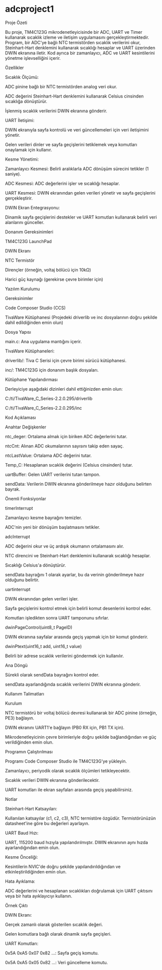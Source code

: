 # adcproject1
Proje Özeti

Bu proje, TM4C123G mikrodenetleyicisinde bir ADC, UART ve Timer kullanarak sıcaklık izleme ve iletişim uygulamasını gerçekleştirmektedir. Program, bir ADC'ye bağlı NTC termistörden sıcaklık verilerini okur, Steinhart-Hart denklemini kullanarak sıcaklığı hesaplar ve UART üzerinden DWIN ekranına iletir. Kod ayrıca bir zamanlayıcı, ADC ve UART kesintilerini yönetme işlevselliğini içerir.

Özellikler

Sıcaklık Ölçümü:

ADC pinine bağlı bir NTC termistörden analog veri okur.

ADC değerini Steinhart-Hart denklemini kullanarak Celsius cinsinden sıcaklığa dönüştürür.

İşlenmiş sıcaklık verilerini DWIN ekranına gönderir.

UART İletişimi:

DWIN ekranıyla sayfa kontrolü ve veri güncellemeleri için veri iletişimini yönetir.

Gelen verileri dinler ve sayfa geçişlerini tetiklemek veya komutları onaylamak için kullanır.

Kesme Yönetimi:

Zamanlayıcı Kesmesi: Belirli aralıklarla ADC dönüşüm sürecini tetikler (1 saniye).

ADC Kesmesi: ADC değerlerini işler ve sıcaklığı hesaplar.

UART Kesmesi: DWIN ekranından gelen verileri yönetir ve sayfa geçişlerini gerçekleştirir.

DWIN Ekran Entegrasyonu:

Dinamik sayfa geçişlerini destekler ve UART komutları kullanarak belirli veri alanlarını günceller.

Donanım Gereksinimleri

TM4C123G LaunchPad

DWIN Ekranı

NTC Termistör

Dirençler (örneğin, voltaj bölücü için 10kΩ)

Harici güç kaynağı (gerekirse çevre birimler için)

Yazılım Kurulumu

Gereksinimler

Code Composer Studio (CCS)

TivaWare Kütüphanesi (Projedeki driverlib ve inc dosyalarının doğru şekilde dahil edildiğinden emin olun)

Dosya Yapısı

main.c: Ana uygulama mantığını içerir.

TivaWare Kütüphaneleri:

driverlib/: Tiva C Serisi için çevre birimi sürücü kütüphanesi.

inc/: TM4C123G için donanım başlık dosyaları.

Kütüphane Yapılandırması

Derleyiciye aşağıdaki dizinleri dahil ettiğinizden emin olun:

C:/ti/TivaWare_C_Series-2.2.0.295/driverlib

C:/ti/TivaWare_C_Series-2.2.0.295/inc

Kod Açıklaması

Anahtar Değişkenler

ntc_deger: Ortalama almak için biriken ADC değerlerini tutar.

ntcCnt: Alınan ADC okumalarının sayısını takip eden sayaç.

ntcLastValue: Ortalama ADC değerini tutar.

Temp_C: Hesaplanan sıcaklık değerini (Celsius cinsinden) tutar.

uartBuffer: Gelen UART verilerini tutan tampon.

sendData: Verilerin DWIN ekranına gönderilmeye hazır olduğunu belirten bayrak.

Önemli Fonksiyonlar

timerInterrupt

Zamanlayıcı kesme bayrağını temizler.

ADC'nin yeni bir dönüşüm başlatmasını tetikler.

adcInterrupt

ADC değerini okur ve üç ardışık okumanın ortalamasını alır.

NTC direncini ve Steinhart-Hart denklemini kullanarak sıcaklığı hesaplar.

Sıcaklığı Celsius'a dönüştürür.

sendData bayrağını 1 olarak ayarlar, bu da verinin gönderilmeye hazır olduğunu belirtir.

uartinterrupt

DWIN ekranından gelen verileri işler.

Sayfa geçişlerini kontrol etmek için belirli komut desenlerini kontrol eder.

Komutları işledikten sonra UART tamponunu sıfırlar.

dwinPageControl(uint8_t PageID)

DWIN ekranına sayfalar arasında geçiş yapmak için bir komut gönderir.

dwinPtext(uint16_t add, uint16_t value)

Belirli bir adrese sıcaklık verilerini göndermek için kullanılır.

Ana Döngü

Sürekli olarak sendData bayrağını kontrol eder.

sendData ayarlandığında sıcaklık verilerini DWIN ekranına gönderir.

Kullanım Talimatları

Kurulum

NTC termistörü bir voltaj bölücü devresi kullanarak bir ADC pinine (örneğin, PE3) bağlayın.

DWIN ekranını UART1'e bağlayın (PB0 RX için, PB1 TX için).

Mikrodenetleyicinin çevre birimleriyle doğru şekilde bağlandığından ve güç verildiğinden emin olun.

Programın Çalıştırılması

Programı Code Composer Studio ile TM4C123G'ye yükleyin.

Zamanlayıcı, periyodik olarak sıcaklık ölçümleri tetikleyecektir.

Sıcaklık verileri DWIN ekranına gönderilecektir.

UART komutları ile ekran sayfaları arasında geçiş yapabilirsiniz.

Notlar

Steinhart-Hart Katsayıları:

Kullanılan katsayılar (c1, c2, c3), NTC termistöre özgüdür. Termistörünüzün datasheet'ine göre bu değerleri ayarlayın.

UART Baud Hızı:

UART, 115200 baud hızıyla yapılandırılmıştır. DWIN ekranının aynı hızda ayarlandığından emin olun.

Kesme Önceliği:

Kesintilerin NVIC'de doğru şekilde yapılandırıldığından ve etkinleştirildiğinden emin olun.

Hata Ayıklama:

ADC değerlerini ve hesaplanan sıcaklıkları doğrulamak için UART çıktısını veya bir hata ayıklayıcıyı kullanın.

Örnek Çıktı

DWIN Ekranı:

Gerçek zamanlı olarak gösterilen sıcaklık değeri.

Gelen komutlara bağlı olarak dinamik sayfa geçişleri.

UART Komutları:

0x5A 0xA5 0x07 0x82 ...: Sayfa geçiş komutu.

0x5A 0xA5 0x05 0x82 ...: Veri güncelleme komutu.
